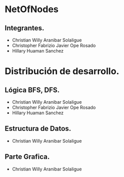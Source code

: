 # NetOfNodes
## Integrantes.
- Christian Willy Aranibar Solaligue
- Christopher Fabrizio Javier Ope Rosado
- Hillary Huaman Sanchez
# Distribución de desarrollo.
## Lógica BFS, DFS.
- Christian Willy Aranibar Solaligue
- Christopher Fabrizio Javier Ope Rosado
- Hillary Huaman Sanchez
## Estructura de Datos.
- Christian Willy Aranibar Solaligue
## Parte Grafica.
- Christian Willy Aranibar Solaligue
